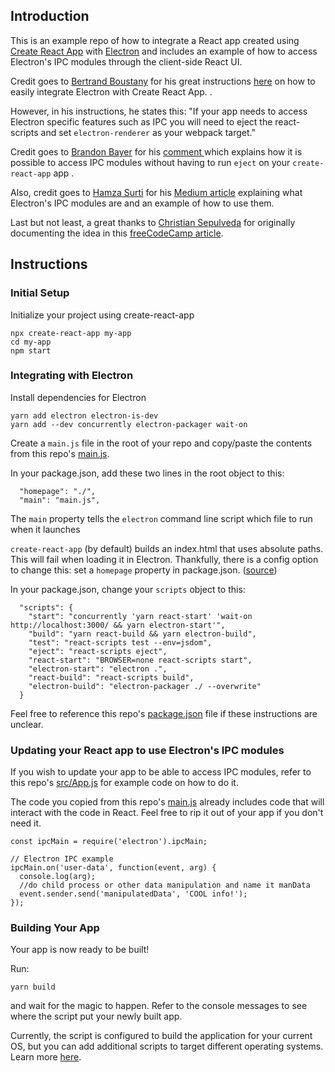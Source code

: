 ## Introduction
This is an example repo of how to integrate a React app created using [Create React App](https://github.com/facebook/create-react-app) with [Electron](https://electronjs.org/) and includes an example of how to access Electron's IPC modules through the client-side React UI.

Credit goes to [Bertrand Boustany](https://github.com/poksme) for his great instructions [here](https://github.com/poksme/create-react-app/blob/0428b14908759d65a7589e9f98db4dffd5e40471/packages/react-scripts/template/README.md#integrating-with-electron) on how to easily integrate Electron with Create React App.
.

However, in his instructions, he states this:
"If your app needs to access Electron specific features such as IPC you will need to eject the react-scripts and set `electron-renderer` as your webpack target."

Credit goes to [Brandon Bayer](https://github.com/flybayer) for his [comment ](https://github.com/facebook/create-react-app/pull/1718#issuecomment-298134306) which explains how it is possible to access IPC modules without having to run `eject` on your `create-react-app` app .

Also, credit goes to [Hamza Surti](https://medium.com/@hamzasurti) for his [Medium article](https://medium.com/@hamzasurti/in-progress-6959b733a55a) explaining what Electron's IPC modules are and an example of how to use them.

Last but not least, a great thanks to [Christian Sepulveda](https://medium.freecodecamp.org/@csepulv) for originally documenting the idea in this [freeCodeCamp article](https://medium.freecodecamp.org/building-an-electron-application-with-create-react-app-97945861647c).

## Instructions

### Initial Setup
Initialize your project using create-react-app
```
npx create-react-app my-app
cd my-app
npm start
```

### Integrating with Electron
Install dependencies for Electron
```
yarn add electron electron-is-dev
yarn add --dev concurrently electron-packager wait-on
```

Create a `main.js` file in the root of your repo and copy/paste the contents from this repo's [main.js](blob/master/main.js).

In your package.json, add these two lines in the root object to this:
```
  "homepage": "./",
  "main": "main.js",
```
The `main` property tells the `electron` command line script which file to run when it launches

`create-react-app` (by default) builds an index.html that uses absolute paths. This will fail when loading it in Electron. Thankfully, there is a config option to change this: set a `homepage` property in package.json. ([source](https://medium.freecodecamp.org/building-an-electron-application-with-create-react-app-97945861647c))

In your package.json, change your `scripts` object to this:
```
  "scripts": {
    "start": "concurrently 'yarn react-start' 'wait-on http://localhost:3000/ && yarn electron-start'",
    "build": "yarn react-build && yarn electron-build",
    "test": "react-scripts test --env=jsdom",
    "eject": "react-scripts eject",
    "react-start": "BROWSER=none react-scripts start",
    "electron-start": "electron .",
    "react-build": "react-scripts build",
    "electron-build": "electron-packager ./ --overwrite"
  }
```

Feel free to reference this repo's [package.json](blob/master/package.json) file if these instructions are unclear.

### Updating your React app to use Electron's IPC modules
If you wish to update your app to be able to access IPC modules, refer to this repo's [src/App.js](blob/master/src/App.js) for example code on how to do it.

The code you copied from this repo's [main.js](blob/master/main.js) already includes code that will interact with the code in React. Feel free to rip it out of your app if you don't need it.
```
const ipcMain = require('electron').ipcMain;

// Electron IPC example
ipcMain.on('user-data', function(event, arg) {
  console.log(arg);
  //do child process or other data manipulation and name it manData
  event.sender.send('manipulatedData', 'COOL info!');
});
```

### Building Your App
Your app is now ready to be built!

Run:
```
yarn build
```
and wait for the magic to happen. Refer to the console messages to see where the script put your newly built app.

Currently, the script is configured to build the application for your current OS, but you can add additional scripts to target different operating systems.  Learn more [here](https://github.com/electron-userland/electron-packager).
